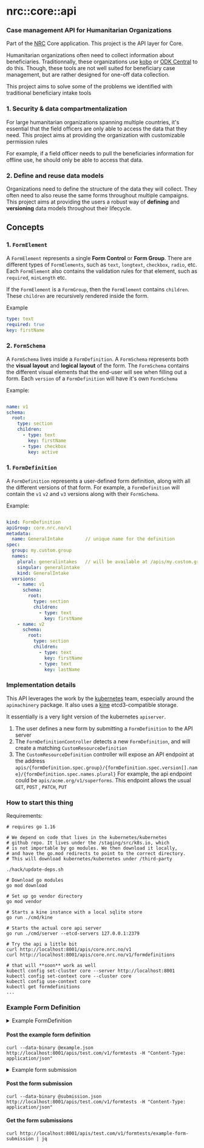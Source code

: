 # nrc::core::api

### Case management API for Humanitarian Organizations

Part of the [NRC](http://nrc.no/) Core application. This project is the API layer for Core.

Humanitarian organizations often need to collect information about beneficiaries. Traditionnally, these organizations
use [kobo](https://github.com/kobotoolbox) or [ODK Central](https://getodk.org/) to do this. Though, these tools are not
well suited for beneficiary case management, but are rather designed for one-off data collection.

This project aims to solve some of the problems we identified with traditional beneficiary intake tools

### 1. Security & data compartmentalization

For large humanitarian organizations spanning multiple countries, it's essential that the field officers are only able
to access the data that they need. This project aims at providing the organization with customizable permission rules

For example, if a field officer needs to pull the beneficiaries information for offline use, he should only be able to
access that data.

### 2. Define and reuse data models

Organizations need to define the structure of the data they will collect. They often need to also reuse the same forms
throughout multiple campaigns. This project aims at providing the users a robust way of **defining** and **versioning**
data models throughout their lifecycle.

## Concepts

### 1. `FormElement`

A `FormElement` represents a single **Form Control** or **Form Group**. There are different types of `FormElements`,
such as `text`, `longtext`, `checkbox`, `radio`, etc. Each `FormElement` also contains the validation rules for that
element, such as `required`, `minLength` etc.

If the `FormElement` is a `FormGroup`, then the `FormElement` contains `children`. These `children` are recursively
rendered inside the form.

Example

```yaml
type: text
required: true
key: firstName
```

### 2. `FormSchema`

A `FormSchema` lives inside a `FormDefinition`. A `FormSchema` represents both the **visual layout** and **logical
layout** of the form. The `FormSchema` contains the different visual elements that the end-user will see when filling
out a form. Each `version` of a `FormDefinition` will have it's own `FormSchema`

Example:

```yaml

name: v1
schema:
  root:
    type: section
    children:
      - type: text
        key: firstName
      - type: checkbox
        key: active
```

### 1. `FormDefinition`

A `FormDefinition` represents a user-defined form definition, along with all the different versions of that form. For
example, a `FormDefinition` will contain the `v1` `v2` and `v3` versions along with their `FormSchema`.

Example:

```yaml

kind: FormDefinition
apiGroup: core.nrc.no/v1
metadata:
  name: GeneralIntake        // unique name for the definition
spec:
  group: my.custom.group
  names:
    plural: generalintakes   // will be available at /apis/my.custom.group/{v1|v2}/generalintakes
    singular: generalintake
    kind: GeneralIntake
  versions:
    - name: v1
      schema:
        root:
          type: section
          children:
            - type: text
              key: firstName
    - name: v2
      schema:
        root:
          type: section
          children:
            - type: text
              key: firstName
            - type: text
              key: lastName
```

### Implementation details

This API leverages the work by the [kubernetes](https://github.com/kubernetes/kubernetes) team, especially around
the `apimachinery` package. It also uses a [kine](https://github.com/k3s-io/kine) etcd3-compatible storage.

It essentially is a very light version of the kubernetes `apiserver`.

1. The user defines a new form by submitting a `FormDefinition` to the API server
2. The `FormDefinitionController` detects a new `FormDefinition`, and will create a matching
   `CustomResourceDefinition`
3. The `CustomResourceDefinition` controller will expose an API endpoint at the address
   `apis/{formDefinition.spec.group}/{formDefinition.spec.version[].name}/{formDefinition.spec.names.plural}`
   For example, the api endpoint could be `apis/acme.org/v1/superforms`. This endpoint allows the usual `GET`, `POST`
   , `PATCH`, `PUT`

### How to start this thing

Requirements:

```
# requires go 1.16

# We depend on code that lives in the kubernetes/kubernetes
# github repo. It lives under the /staging/src/k8s.io, which
# is not importable by go modules. We then download it locally,
# and have the go.mod redirects to point to the correct directory.
# This will download kubernetes/kubernetes under /third-party 

./hack/update-deps.sh

# Download go modules
go mod download

# Set up go vendor directory
go mod vendor

# Starts a kine instance with a local sqlite store 
go run ./cmd/kine 

# Starts the actual core api server
go run ./cmd/server --etcd-servers 127.0.0.1:2379

# Try the api a little bit
curl http://localhost:8001/apis/core.nrc.no/v1
curl http://localhost:8001/apis/core.nrc.no/v1/formdefinitions

# that will **soon** work as well
kubectl config set-cluster core --server http://localhost:8001
kubectl config set-context core --cluster core
kubectl config use-context core
kubectl get formdefinitions
...

```

### Example Form Definition

<details>
<summary>Example FormDefinition</summary>
<p>

# example.json

```

{
  "kind": "FormDefinition",
  "apiVersion": "core.nrc.no/v1",
  "metadata": {
    "name": "formtests.test.com"
  },
  "spec": {
    "group": "test.com",
    "names": {
      "plural": "formtests",
      "singular": "formtest",
      "kind": "FormTest"
    },
    "versions": [
      {
        "name": "v1",
        "storage": true,
        "served": true,
        "schema": {
          "formSchema": {
            "root": {
              "type": "section",
              "children": [
                {
                  "key": "firstName",
                  "label": [
                    {
                      "locale": "en",
                      "value": "First Name"
                    },
                    {
                      "locale": "fr",
                      "value": "Prenom"
                    }
                  ],
                  "description": [
                    {
                      "locale": "en",
                      "value": "Enter the first name of the beneficiary"
                    },
                    {
                      "locale": "fr",
                      "value": "Entrez le prénom du bénéficiaire"
                    }
                  ],
                  "type": "shortText",
                  "required": true
                },
                {
                  "key": "lastName",
                  "label": [
                    {
                      "locale": "en",
                      "value": "Last Name"
                    },
                    {
                      "locale": "fr",
                      "value": "Nom de famille"
                    }
                  ],
                  "description": [
                    {
                      "locale": "en",
                      "value": "Enter the first name of the beneficiary"
                    },
                    {
                      "locale": "fr",
                      "value": "Entrez le nom de famille du bénéficiaire"
                    }
                  ],
                  "type": "shortText",
                  "required": true
                }
              ]
            }
          }
        }
      }
    ]
  }
}

```

</p>
</details>  

#### Post the example form definition

```
curl --data-binary @example.json http://localhost:8001/apis/test.com/v1/formtests -H "Content-Type: application/json"
```

<details>
<summary>Example form submission</summary>

<p>

```
# submission.json
{
  "apiVersion": "test.com/v1",
  "kind": "FormTest",
  "metadata": {
    "name": "example-form-submission"
  },
  "spec": {
    "firstName": "Ludovic",
    "lastName": "Cleroux"
  }
}
```

</p>

</details>

#### Post the form submission

```
curl --data-binary @submission.json http://localhost:8001/apis/test.com/v1/formtests -H "Content-Type: application/json"
```

#### Get the form submissions

```
curl http://localhost:8001/apis/test.com/v1/formtests/example-form-submission | jq
```